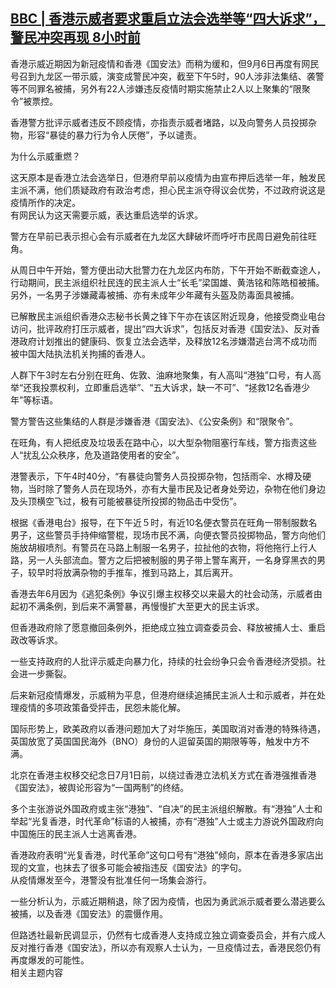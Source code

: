 <!--1599424172000-->
[BBC | 香港示威者要求重启立法会选举等“四大诉求”，警民冲突再现 8小时前](https://chinadigitaltimes.net/chinese/2020/09/bbc-%e9%a6%99%e6%b8%af%e7%a4%ba%e5%a8%81%e8%80%85%e8%a6%81%e6%b1%82%e9%87%8d%e5%90%af%e7%ab%8b%e6%b3%95%e4%bc%9a%e9%80%89%e4%b8%be%e7%ad%89%e5%9b%9b%e5%a4%a7%e8%af%89%e6%b1%82/)
------

<p>香港示威近期因为新冠疫情和香港《国安法》而稍为缓和，但9月6日再度有网民号召到九龙区一带示威，演变成警民冲突，截至下午5时，90人涉非法集结、袭警等不同罪名被捕，另外有22人涉嫌违反疫情时期实施禁止2人以上聚集的“限聚令”被票控。</p><p>香港警方批评示威者违反不顾疫情，亦指责示威者堵路，以及向警务人员投掷杂物，形容“暴徒的暴力行为令人厌倦”，予以谴责。</p><p>为什么示威重燃？</p><p>这天原本是香港立法会选举日，但港府早前以疫情为由宣布押后选举一年，触发民主派不满，他们质疑政府有政治考虑，担心民主派夺得议会优势，不过政府说这是疫情所作的决定。<br />有网民认为这天需要示威，表达重启选举的诉求。</p><p>警方在早前已表示担心会有示威者在九龙区大肆破坏而呼吁市民周日避免前往旺角。</p><p>从周日中午开始，警方便出动大批警力在九龙区内布防，下午开始不断截查途人，行动期间，民主派组织社民连的民主派人士“长毛”梁国雄、黄浩铭和陈皓桓被捕。另外，一名男子涉嫌藏毒被捕、亦有未成年少年藏有头盔及防毒面具被捕。</p><p>已解散民主派组织香港众志秘书长黄之锋下午亦在该区附近现身，他接受商业电台访问，批评政府打压示威者，提出“四大诉求”，包括反对香港《国安法》、反对香港政府计划推出的健康码、恢复立法会选举，及释放12名涉嫌潜逃台湾不成功而被中国大陆执法机关拘捕的香港人。</p><p>人群下午3时左右分别在旺角、佐敦、油麻地聚集，有人高叫“港独”口号，有人高举“还我投票权利，立即重启选举”、“五大诉求，缺一不可”、“拯救12名香港少年”等标语。</p><p>警方警告这些集结的人群是涉嫌香港《国安法》、《公安条例》和“限聚令”。</p><p>在旺角，有人把纸皮及垃圾丢在路中心，以大型杂物阻塞行车线，警方指责这些人“扰乱公众秩序，危及道路使用者的安全”。</p><p>港警表示，下午4时40分，“有暴徒向警务人员投掷杂物，包括雨伞、水樽及硬物，当时除了警务人员在现场外，亦有大量市民及记者身处旁边，杂物在他们身边及头顶横空飞过，极有可能被暴徒所投掷的物品击中受伤”。</p><p>根据《香港电台》报导，在下午近５时，有近10名便衣警员在旺角一带制服数名男子，这些警员手持伸缩警棍，现场市民不满，向便衣警员投掷物品，警方向他们施放胡椒喷剂。有警员在马路上制服一名男子，拉扯他的衣物，将他拖行上行人路，另一人头部流血。警方之后把被制服的男子带上警车离开，一名身穿黑衣的男子，较早时将放满杂物的手推车，推到马路上，其后离开。</p><p>香港去年6月因为《逃犯条例》争议引爆主权移交以来最大的社会动荡，示威者由起初不满条例，到后来不满警暴，再慢慢扩大至更大的民主诉求。</p><p>但香港政府除了愿意撤回条例外，拒绝成立独立调查委员会、释放被捕人士、重启政改等诉求。</p><p>一些支持政府的人批评示威走向暴力化，持续的社会纷争只会令香港经济受损。社会进一步撕裂。</p><p>后来新冠疫情爆发，示威稍为平息，但港府继续追捕民主派人士和示威者，并在处理疫情的多项政策备受抨击，民怨未能化解。</p><p>国际形势上，欧美政府以香港问题加大了对华施压，美国取消对香港的特殊待遇，英国放宽了英国国民海外（BNO）身份的人逗留英国的期限等等，触发中方不满。</p><p>北京在香港主权移交纪念日7月1日前，以绕过香港立法机关方式在香港强推香港《国安法》，被舆论形容为“一国两制”的终结。</p><p>多个主张游说外国政府或主张“港独”、“自决”的民主派组织解散。有“港独”人士和举起“光复香港，时代革命”标语的人被捕，亦有“港独”人士或主力游说外国政府向中国施压的民主派人士逃离香港。</p><p>香港政府表明“光复香港，时代革命”这句口号有“港独”倾向，原本在香港多家店出现的文宣，也抹去了很多可能会被指违反《国安法》的字句。<br />从疫情爆发至今，港警没有批准任何一场集会游行。</p><p>一些分析认为，示威近期稍退，除了因为疫情，也因为勇武派示威者要么潜逃要么被捕，以及香港《国安法》的震慑作用。</p><p>但路透社最新民调显示，仍然有七成香港人支持成立独立调查委员会，并有六成人反对推行香港《国安法》，所以亦有观察人士认为，一旦疫情过去，香港民怨仍有再度爆发的可能性。<br />相关主题内容</p>
